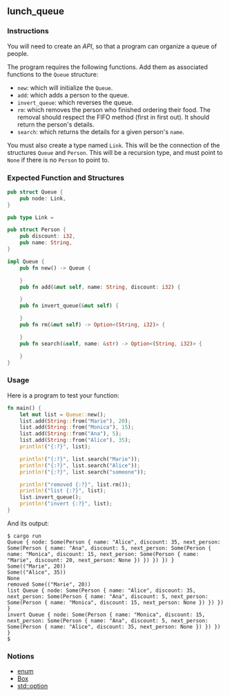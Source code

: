 ## lunch_queue

### Instructions

You will need to create an *API*, so that a program can organize a queue of people.

The program requires the following functions. Add them as associated functions to the `Queue` structure:

- `new`: which will initialize the `Queue`.
- `add`: which adds a person to the queue.
- `invert_queue`: which reverses the queue.
- `rm`: which removes the person who finished ordering their food. The removal should respect the FIFO method (first in first out). It should return the person's details.
- `search`: which returns the details for a given person's `name`.

You must also create a type named `Link`. This will be the connection of the structures `Queue` and `Person`. This will be a recursion type, and must point to `None` if there is no `Person` to point to.

### Expected Function and Structures

```rust
pub struct Queue {
    pub node: Link,
}

pub type Link =

pub struct Person {
    pub discount: i32,
    pub name: String,
}

impl Queue {
    pub fn new() -> Queue {

    }
    pub fn add(&mut self, name: String, discount: i32) {

    }
    pub fn invert_queue(&mut self) {

    }
    pub fn rm(&mut self) -> Option<(String, i32)> {

    }
    pub fn search(&self, name: &str) -> Option<(String, i32)> {

    }
}
```

### Usage

Here is a program to test your function:

```rust
fn main() {
    let mut list = Queue::new();
    list.add(String::from("Marie"), 20);
    list.add(String::from("Monica"), 15);
    list.add(String::from("Ana"), 5);
    list.add(String::from("Alice"), 35);
    println!("{:?}", list);

    println!("{:?}", list.search("Marie"));
    println!("{:?}", list.search("Alice"));
    println!("{:?}", list.search("someone"));

    println!("removed {:?}", list.rm());
    println!("list {:?}", list);
    list.invert_queue();
    println!("invert {:?}", list);
}
```

And its output:

```console
$ cargo run
Queue { node: Some(Person { name: "Alice", discount: 35, next_person: Some(Person { name: "Ana", discount: 5, next_person: Some(Person { name: "Monica", discount: 15, next_person: Some(Person { name: "Marie", discount: 20, next_person: None }) }) }) }) }
Some(("Marie", 20))
Some(("Alice", 35))
None
removed Some(("Marie", 20))
list Queue { node: Some(Person { name: "Alice", discount: 35, next_person: Some(Person { name: "Ana", discount: 5, next_person: Some(Person { name: "Monica", discount: 15, next_person: None }) }) }) }
invert Queue { node: Some(Person { name: "Monica", discount: 15, next_person: Some(Person { name: "Ana", discount: 5, next_person: Some(Person { name: "Alice", discount: 35, next_person: None }) }) }) }
$
```

### Notions

- [enum](https://doc.rust-lang.org/rust-by-example/custom_types/enum.html)
- [Box](https://doc.rust-lang.org/book/ch15-01-box.html)
- [std::option](https://doc.rust-lang.org/std/option/)
